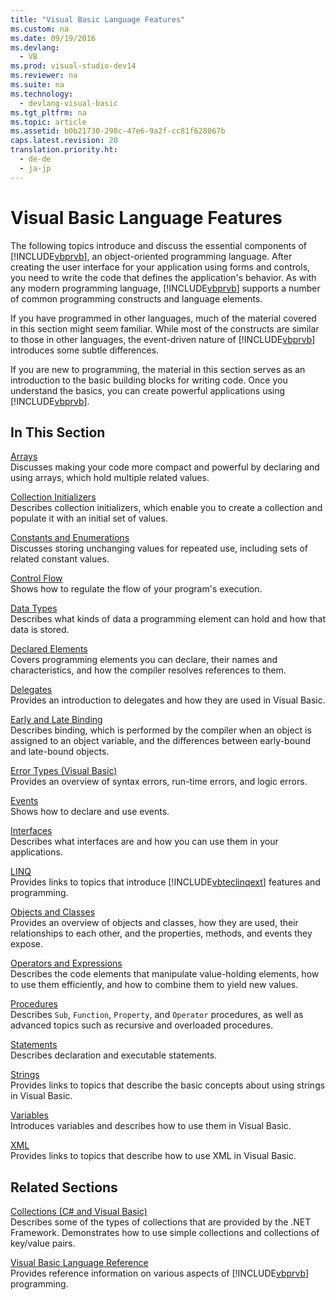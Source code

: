 ```yaml
---
title: "Visual Basic Language Features"
ms.custom: na
ms.date: 09/19/2016
ms.devlang: 
  - VB
ms.prod: visual-studio-dev14
ms.reviewer: na
ms.suite: na
ms.technology: 
  - devlang-visual-basic
ms.tgt_pltfrm: na
ms.topic: article
ms.assetid: b0b21730-298c-47e6-9a2f-cc81f628067b
caps.latest.revision: 20
translation.priority.ht: 
  - de-de
  - ja-jp
---
```

# Visual Basic Language Features
The following topics introduce and discuss the essential components of [!INCLUDE[vbprvb](../vs140/includes/vbprvb_md.md)], an object-oriented programming language. After creating the user interface for your application using forms and controls, you need to write the code that defines the application's behavior. As with any modern programming language, [!INCLUDE[vbprvb](../vs140/includes/vbprvb_md.md)] supports a number of common programming constructs and language elements.  
  
 If you have programmed in other languages, much of the material covered in this section might seem familiar. While most of the constructs are similar to those in other languages, the event-driven nature of [!INCLUDE[vbprvb](../vs140/includes/vbprvb_md.md)] introduces some subtle differences.  
  
 If you are new to programming, the material in this section serves as an introduction to the basic building blocks for writing code. Once you understand the basics, you can create powerful applications using [!INCLUDE[vbprvb](../vs140/includes/vbprvb_md.md)].  
  
## In This Section  
 [Arrays](../Topic/Arrays%20in%20Visual%20Basic.md)  
 Discusses making your code more compact and powerful by declaring and using arrays, which hold multiple related values.  
  
 [Collection Initializers](../Topic/Collection%20Initializers%20\(Visual%20Basic\).md)  
 Describes collection initializers, which enable you to create a collection and populate it with an initial set of values.  
  
 [Constants and Enumerations](../vs140/Constants-and-Enumerations-in-Visual-Basic.md)  
 Discusses storing unchanging values for repeated use, including sets of related constant values.  
  
 [Control Flow](../vs140/Control-Flow-in-Visual-Basic.md)  
 Shows how to regulate the flow of your program's execution.  
  
 [Data Types](../vs140/Data-Types-in-Visual-Basic.md)  
 Describes what kinds of data a programming element can hold and how that data is stored.  
  
 [Declared Elements](../vs140/Declared-Elements-in-Visual-Basic.md)  
 Covers programming elements you can declare, their names and characteristics, and how the compiler resolves references to them.  
  
 [Delegates](../Topic/Delegates%20\(Visual%20Basic\).md)  
 Provides an introduction to delegates and how they are used in Visual Basic.  
  
 [Early and Late Binding](../vs140/Early-and-Late-Binding--Visual-Basic-.md)  
 Describes binding, which is performed by the compiler when an object is assigned to an object variable, and the differences between early-bound and late-bound objects.  
  
 [Error Types (Visual Basic)](../vs140/Error-Types--Visual-Basic-.md)  
 Provides an overview of syntax errors, run-time errors, and logic errors.  
  
 [Events](../vs140/Events--Visual-Basic-.md)  
 Shows how to declare and use events.  
  
 [Interfaces](../vs140/Interfaces--Visual-Basic-.md)  
 Describes what interfaces are and how you can use them in your applications.  
  
 [LINQ](../vs140/LINQ-in-Visual-Basic.md)  
 Provides links to topics that introduce [!INCLUDE[vbteclinqext](../vs140/includes/vbteclinqext_md.md)] features and programming.  
  
 [Objects and Classes](../Topic/Objects%20and%20Classes%20in%20Visual%20Basic.md)  
 Provides an overview of objects and classes, how they are used, their relationships to each other, and the properties, methods, and events they expose.  
  
 [Operators and Expressions](../vs140/Operators-and-Expressions-in-Visual-Basic.md)  
 Describes the code elements that manipulate value-holding elements, how to use them efficiently, and how to combine them to yield new values.  
  
 [Procedures](../vs140/Procedures-in-Visual-Basic.md)  
 Describes `Sub`, `Function`, `Property`, and `Operator` procedures, as well as advanced topics such as recursive and overloaded procedures.  
  
 [Statements](../vs140/Statements-in-Visual-Basic.md)  
 Describes declaration and executable statements.  
  
 [Strings](../vs140/Strings-in-Visual-Basic.md)  
 Provides links to topics that describe the basic concepts about using strings in Visual Basic.  
  
 [Variables](../vs140/Variables-in-Visual-Basic.md)  
 Introduces variables and describes how to use them in Visual Basic.  
  
 [XML](../Topic/XML%20in%20Visual%20Basic.md)  
 Provides links to topics that describe how to use XML in Visual Basic.  
  
## Related Sections  
 [Collections (C# and Visual Basic)](../vs140/Collections--C#-and-Visual-Basic-.md)  
 Describes some of the types of collections that are provided by the .NET Framework. Demonstrates how to use simple collections and collections of key/value pairs.  
  
 [Visual Basic Language Reference](../Topic/Visual%20Basic%20Language%20Reference.md)  
 Provides reference information on various aspects of [!INCLUDE[vbprvb](../vs140/includes/vbprvb_md.md)] programming.